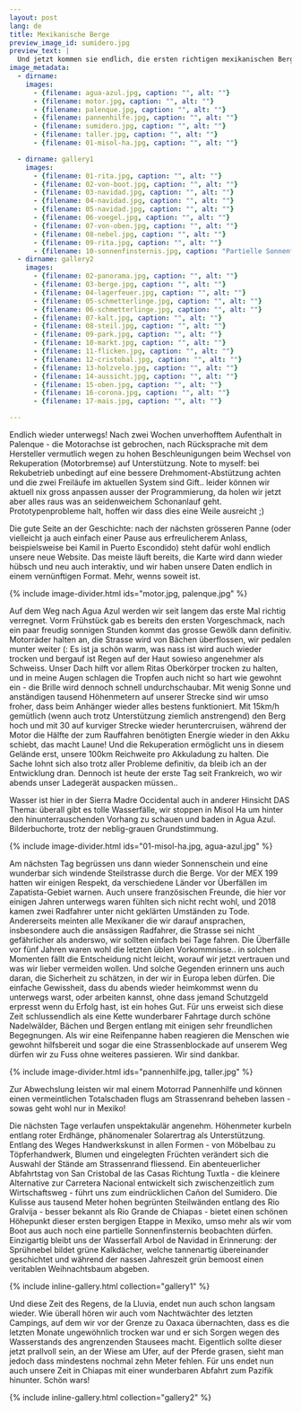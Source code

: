 ```yaml
---
layout: post
lang: de
title: Mexikanische Berge
preview_image_id: sumidero.jpg
preview_text: |
  Und jetzt kommen sie endlich, die ersten richtigen mexikanischen Berge (: Chiapas präsentiert sich uns eindrücklich und wunderschön, irgendwie auch vertraut wie fast zu Hause.
image_metadata:
  - dirname:
    images:
      - {filename: agua-azul.jpg, caption: "", alt: ""}
      - {filename: motor.jpg, caption: "", alt: ""}
      - {filename: palenque.jpg, caption: "", alt: ""}
      - {filename: pannenhilfe.jpg, caption: "", alt: ""}
      - {filename: sumidero.jpg, caption: "", alt: ""}
      - {filename: taller.jpg, caption: "", alt: ""}
      - {filename: 01-misol-ha.jpg, caption: "", alt: ""}

  - dirname: gallery1
    images:
      - {filename: 01-rita.jpg, caption: "", alt: ""}
      - {filename: 02-von-boot.jpg, caption: "", alt: ""}
      - {filename: 03-navidad.jpg, caption: "", alt: ""}
      - {filename: 04-navidad.jpg, caption: "", alt: ""}
      - {filename: 05-navidad.jpg, caption: "", alt: ""}
      - {filename: 06-voegel.jpg, caption: "", alt: ""}
      - {filename: 07-von-oben.jpg, caption: "", alt: ""}
      - {filename: 08-nebel.jpg, caption: "", alt: ""}
      - {filename: 09-rita.jpg, caption: "", alt: ""}
      - {filename: 10-sonnenfinsternis.jpg, caption: "Partielle Sonnenfinsternis", alt: ""}
  - dirname: gallery2
    images:
      - {filename: 02-panorama.jpg, caption: "", alt: ""}
      - {filename: 03-berge.jpg, caption: "", alt: ""}
      - {filename: 04-lagerfeuer.jpg, caption: "", alt: ""}
      - {filename: 05-schmetterlinge.jpg, caption: "", alt: ""}
      - {filename: 06-schmetterlinge.jpg, caption: "", alt: ""}
      - {filename: 07-kalt.jpg, caption: "", alt: ""}
      - {filename: 08-steil.jpg, caption: "", alt: ""}
      - {filename: 09-park.jpg, caption: "", alt: ""}
      - {filename: 10-markt.jpg, caption: "", alt: ""}
      - {filename: 11-flicken.jpg, caption: "", alt: ""}
      - {filename: 12-cristobal.jpg, caption: "", alt: ""}
      - {filename: 13-holzvelo.jpg, caption: "", alt: ""}
      - {filename: 14-aussicht.jpg, caption: "", alt: ""}
      - {filename: 15-oben.jpg, caption: "", alt: ""}
      - {filename: 16-corona.jpg, caption: "", alt: ""}
      - {filename: 17-mais.jpg, caption: "", alt: ""}

---
```


Endlich wieder unterwegs! Nach zwei Wochen unverhofftem Aufenthalt in Palenque - die Motorachse ist gebrochen, nach Rücksprache mit dem Hersteller vermutlich wegen zu hohen Beschleunigungen beim Wechsel von Rekuperation (Motorbremse) auf Unterstützung. Note to myself: bei Rekubetrieb unbedingt auf eine bessere Drehmoment-Abstützung achten und die zwei Freiläufe im aktuellen System sind Gift.. leider können wir aktuell nix gross anpassen ausser der Programmierung, da holen wir jetzt aber alles raus was an seidenweichem Schonanlauf geht. Prototypenprobleme halt, hoffen wir dass dies eine Weile ausreicht ;)

Die gute Seite an der Geschichte: nach der nächsten grösseren Panne (oder vielleicht ja auch einfach einer Pause aus erfreulicherem Anlass, beispielsweise bei Kamil in Puerto Escondido) steht dafür wohl endlich unsere neue Website. Das meiste läuft bereits, die Karte wird dann wieder hübsch und neu auch interaktiv, und wir haben unsere Daten endlich in einem vernünftigen Format. Mehr, wenns soweit ist. 

{% include image-divider.html ids="motor.jpg, palenque.jpg" %}

Auf dem Weg nach Agua Azul werden wir seit langem das erste Mal richtig verregnet. Vorm Frühstück gab es bereits den ersten Vorgeschmack, nach ein paar freudig sonnigen Stunden kommt das grosse Gewölk dann definitiv. Motorräder halten an, die Strasse wird von Bächen überflossen, wir pedalen munter weiter (: Es ist ja schön warm, was nass ist wird auch wieder trocken und bergauf ist Regen auf der Haut sowieso angenehmer als Schweiss. Unser Dach hilft vor allem Ritas Oberkörper trocken zu halten, und in meine Augen schlagen die Tropfen auch nicht so hart wie gewohnt ein - die Brille wird dennoch schnell undurchschaubar. Mit wenig Sonne und anständigen tausend Höhenmetern auf unserer Strecke sind wir umso froher, dass beim Anhänger wieder alles bestens funktioniert. Mit 15km/h gemütlich (wenn auch trotz Unterstützung ziemlich anstrengend) den Berg hoch und mit 30 auf kurviger Strecke wieder heruntercruisen, während der Motor die Hälfte der zum Rauffahren benötigten Energie wieder in den Akku schiebt, das macht Laune! Und die Rekuperation ermöglicht uns in diesem Gelände erst, unsere 100km Reichweite pro Akkuladung zu halten. Die Sache lohnt sich also trotz aller Probleme definitiv, da bleib ich an der Entwicklung dran. Dennoch ist heute der erste Tag seit Frankreich, wo wir abends unser Ladegerät auspacken müssen.. 

Wasser ist hier in der Sierra Madre Occidental auch in anderer Hinsicht DAS Thema: überall gibt es tolle Wasserfälle, wir stoppen in Misol Ha um hinter den hinunterrauschenden Vorhang zu schauen und baden in Agua Azul. Bilderbuchorte, trotz der neblig-grauen Grundstimmung. 

{% include image-divider.html ids="01-misol-ha.jpg, agua-azul.jpg" %}

Am nächsten Tag begrüssen uns dann wieder Sonnenschein und eine wunderbar sich windende Steilstrasse durch die Berge. Vor der MEX 199 hatten wir einigen Respekt, da verschiedene Länder vor Überfällen im Zapatista-Gebiet warnen. Auch unsere französischen Freunde, die hier vor einigen Jahren unterwegs waren fühlten sich nicht recht wohl, und 2018 kamen zwei Radfahrer unter nicht geklärten Umständen zu Tode. Andererseits meinten alle Mexikaner die wir darauf ansprachen, insbesondere auch die ansässigen Radfahrer, die Strasse sei nicht gefährlicher als anderswo, wir sollten einfach bei Tage fahren. Die Überfälle vor fünf Jahren waren wohl die letzten üblen Vorkommnisse.. in solchen Momenten fällt die Entscheidung nicht leicht, worauf wir jetzt vertrauen und was wir lieber vermeiden wollen. Und solche Gegenden erinnern uns auch daran, die Sicherheit zu schätzen, in der wir in Europa leben dürfen. Die einfache Gewissheit, dass du abends wieder heimkommst wenn du unterwegs warst, oder arbeiten kannst, ohne dass jemand Schutzgeld erpresst wenn du Erfolg hast, ist ein hohes Gut. Für uns erweist sich diese Zeit schlussendlich als eine Kette wunderbarer Fahrtage durch schöne Nadelwälder, Bächen und Bergen entlang mit einigen sehr freundlichen Begegnungen. Als wir eine Reifenpanne haben reagieren die Menschen wie gewohnt hilfsbereit und sogar die eine Strassenblockade auf unserem Weg dürfen wir zu Fuss ohne weiteres passieren. Wir sind dankbar.

{% include image-divider.html ids="pannenhilfe.jpg, taller.jpg" %}

Zur Abwechslung leisten wir mal einem Motorrad Pannenhilfe und können einen vermeintlichen Totalschaden flugs am Strassenrand beheben lassen - sowas geht wohl nur in Mexiko!

Die nächsten Tage verlaufen unspektakulär angenehm. Höhenmeter kurbeln entlang roter Erdhänge, phänomenaler Solarertrag als Unterstützung. Entlang des Weges Handwerkskunst in allen Formen - von Möbelbau zu Töpferhandwerk, Blumen und eingelegten Früchten verändert sich die Auswahl der Stände am Strassenrand fliessend. Ein abenteuerlicher Abfahrtstag von San Cristobal de las Casas Richtung Tuxtla - die kleinere Alternative zur Carretera Nacional entwickelt sich zwischenzeitlich zum Wirtschaftsweg - führt uns zum eindrücklichen Cañon del Sumidero. Die Kulisse aus tausend Meter hohen begrünten Steilwänden entlang des Rio Gralvija - besser bekannt als Rio Grande de Chiapas - bietet einen schönen Höhepunkt dieser ersten bergigen Etappe in Mexiko, umso mehr als wir vom Boot aus auch noch eine partielle Sonnenfinsternis beobachten dürfen. Einzigartig bleibt uns der Wasserfall Arbol de Navidad in Erinnerung: der Sprühnebel bildet grüne Kalkdächer, welche tannenartig übereinander geschichtet und während der nassen Jahreszeit grün bemoost einen veritablen Weihnachtsbaum abgeben.

{% include inline-gallery.html collection="gallery1" %}

Und diese Zeit des Regens, de la Lluvia, endet nun auch schon langsam wieder. Wie überall hören wir auch vom Nachtwächter des letzten Campings, auf dem wir vor der Grenze zu Oaxaca übernachten, dass es die letzten Monate ungewöhnlich trocken war und er sich Sorgen wegen des Wasserstands des angrenzenden Stausees macht. Eigentlich sollte dieser jetzt prallvoll sein, an der Wiese am Ufer, auf der Pferde grasen, sieht man jedoch dass mindestens nochmal zehn Meter fehlen. Für uns endet nun auch unsere Zeit in Chiapas mit einer wunderbaren Abfahrt zum Pazifik hinunter. Schön wars!

{% include inline-gallery.html collection="gallery2" %}